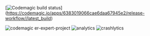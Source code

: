[![Codemagic build status](https://api.codemagic.io/apps/6383019066cae6daa67945e2/release-workflow/status_badge.svg)]
(https://codemagic.io/apps/6383019066cae6daa67945e2/release-workflow//latest_build)

![codemagic](https://user-images.githubusercontent.com/69831840/204122439-9727c75c-2b78-4f49-a613-da36e1e8ee98.png)
er-expert-project
![analytics](https://user-images.githubusercontent.com/69831840/203940461-883e8ad2-b29f-4fbc-bfe8-aad8194be00c.png)
![crashlytics](https://user-images.githubusercontent.com/69831840/203940492-9177ed8e-f33d-4033-b7e0-aeadb2805819.png)
